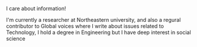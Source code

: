 
I care about information!

 I'm currently a researcher at Northeastern university, and also a regural contributor to Global voices where I write about issues related  to Technology, I hold a degree in Engineering but I have deep interest in social science 
 
 
 
 
 
 

